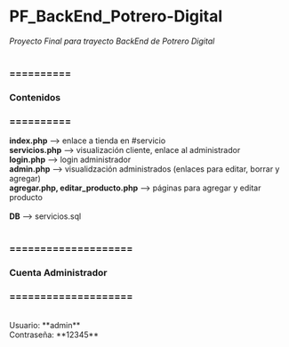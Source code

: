 # PF_BackEnd_Potrero-Digital
*Proyecto Final para trayecto BackEnd de Potrero Digital*<br />
<br />
### ==========<br />
### Contenidos 
### ==========<br />
**index.php** --> enlace a tienda en #servicio<br />
**servicios.php** --> visualización cliente, enlace al administrador<br />
**login.php** --> login administrador<br />
**admin.php** --> visualidzación administrados (enlaces para editar, borrar y agregar)<br />
**agregar.php, editar_producto.php** --> páginas para agregar y editar producto<br />
<br />
**DB** --> servicios.sql  
<br />
### ====================<br />
### Cuenta Administrador
### ====================<br />
<br />
Usuario: **admin**<br />
Contraseña: **12345**<br />


